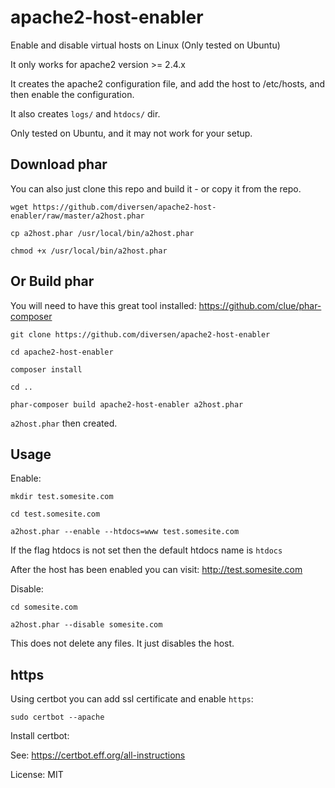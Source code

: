 # apache2-host-enabler

Enable and disable virtual hosts on Linux (Only tested on Ubuntu)

It only works for apache2 version >= 2.4.x

It creates the apache2 configuration file, and add the host to /etc/hosts, 
and then enable the configuration.

It also creates `logs/` and `htdocs/` dir.

Only tested on Ubuntu, and it may not work for your setup. 

## Download phar

You can also just clone this repo and build it - or copy it from the repo. 

    wget https://github.com/diversen/apache2-host-enabler/raw/master/a2host.phar

    cp a2host.phar /usr/local/bin/a2host.phar

    chmod +x /usr/local/bin/a2host.phar

## Or Build phar

You will need to have this great tool installed: https://github.com/clue/phar-composer

    git clone https://github.com/diversen/apache2-host-enabler 

    cd apache2-host-enabler 

    composer install

    cd ..

    phar-composer build apache2-host-enabler a2host.phar

`a2host.phar` then created.

## Usage

Enable:

    mkdir test.somesite.com

    cd test.somesite.com

    a2host.phar --enable --htdocs=www test.somesite.com

If the flag htdocs is not set then the default htdocs name is `htdocs`

After the host has been enabled you can visit: http://test.somesite.com

Disable:

    cd somesite.com

    a2host.phar --disable somesite.com

This does not delete any files. It just disables the host. 

## https

Using certbot you can add ssl certificate and enable `https`:

    sudo certbot --apache

Install certbot: 

See: https://certbot.eff.org/all-instructions


License: MIT
